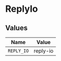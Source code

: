 # ReplyIo


## Values

| Name       | Value      |
| ---------- | ---------- |
| `REPLY_IO` | reply-io   |